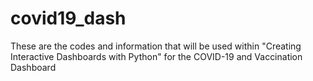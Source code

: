 # covid19_dash
These are the codes and information that will be used within "Creating Interactive Dashboards with Python" for the COVID-19 and Vaccination Dashboard

